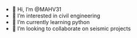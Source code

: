 - 👋 Hi, I’m @MAHV31
- 👀 I’m interested in civil engineering
- 🌱 I’m currently learning python
- 💞️ I’m looking to collaborate on seismic projects

<!---
MAHV31/MAHV31 is a ✨ special ✨ repository because its `README.md` (this file) appears on your GitHub profile.
You can click the Preview link to take a look at your changes.
--->
